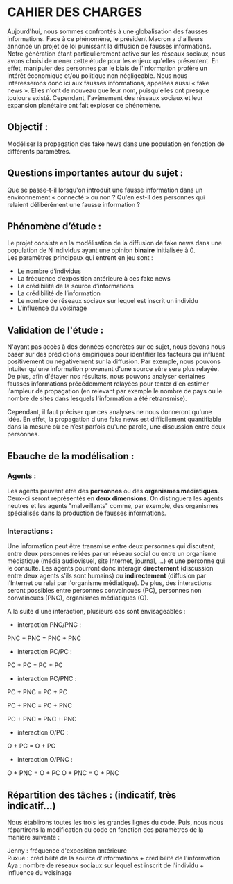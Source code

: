 # CAHIER DES CHARGES


Aujourd'hui, nous sommes confrontés à une globalisation des fausses informations. Face à ce phénomène, le président Macron a d'ailleurs annoncé un projet de loi punissant la diffusion de fausses informations. Notre génération étant particulièrement active sur les réseaux sociaux, nous avons choisi de mener cette étude pour les enjeux qu'elles présentent.  En effet, manipuler des personnes par le biais de l'information profère un intérêt économique et/ou politique non négligeable.
Nous nous intéresserons donc ici aux fausses informations, appelées aussi « fake news ». Elles n'ont de nouveau que leur nom, puisqu'elles ont presque toujours existé. Cependant, l'avènement des réseaux sociaux et leur expansion planétaire ont fait exploser ce phénomène.

## Objectif :

Modéliser la propagation des fake news dans une population en fonction de différents paramètres.
	
## Questions importantes autour du sujet :

Que se passe-t-il lorsqu'on introduit une fausse information dans un environnement « connecté » ou non ?
Qu'en est-il des personnes qui relaient délibérément une fausse information ?

## Phénomène d’étude :

Le projet consiste en la modélisation de la diffusion de fake news dans une population de N individus ayant une opinion **binaire** initialisée à 0.  
Les paramètres principaux qui entrent en jeu sont :
- Le nombre d’individus
- La fréquence d’exposition antérieure à ces fake news
- La crédibilité de la source d’informations
- La crédibilité de l’information
- Le nombre de réseaux sociaux sur lequel est inscrit un individu
- L'influence du voisinage

## Validation de l'étude :

N'ayant pas accès à des données concrètes sur ce sujet, nous devons nous baser sur des prédictions empiriques pour identifier les facteurs qui influent positivement ou négativement sur la diffusion. Par exemple, nous pouvons intuiter qu'une information provenant d'une source sûre sera plus relayée. De plus, afin d'étayer nos résultats, nous pouvons analyser certaines fausses informations précédemment relayées pour tenter d'en estimer l'ampleur de propagation (en relevant par exemple le nombre de pays ou le nombre de sites dans lesquels l'information a été retransmise).

Cependant, il faut préciser que ces analyses ne nous donneront qu'une idée. En effet, la propagation d'une fake news est difficilement quantifiable dans la mesure où ce n’est parfois qu'une parole, une discussion entre deux personnes.


## Ebauche de la modélisation :

### Agents :
Les agents peuvent être des **personnes** ou des **organismes médiatiques**. Ceux-ci seront représentés en **deux dimensions**. On distinguera les agents neutres et les agents "malveillants" comme, par exemple, des organismes spécialisés dans la production de fausses informations.

### Interactions :
Une information peut être transmise entre deux personnes qui discutent, entre deux personnes reliées par un réseau social ou entre un organisme médiatique (média audiovisuel, site Internet, journal, …) et une personne qui le consulte. Les agents pourront donc interagir **directement** (discussion entre deux agents s'ils sont humains) ou **indirectement** (diffusion par l'Internet ou relai par l'organisme médiatique). De plus, des interactions seront possibles entre personnes convaincues (PC), personnes non convaincues (PNC), organismes médiatiques (O).

A la suite d'une interaction, plusieurs cas sont envisageables :
- interaction PNC/PNC :

PNC + PNC 	= PNC + PNC
- interaction PC/PC :

PC + PC 	= PC + PC
- interaction PC/PNC :

PC + PNC 	= PC + PC

PC + PNC 	= PC + PNC

PC + PNC 	= PNC + PNC
- interaction O/PC :

O + PC 		= O + PC
- interaction O/PNC :

O + PNC 	= O + PC
O + PNC 	= O + PNC

## Répartition des tâches : (indicatif, très indicatif…)

Nous établirons toutes les trois les grandes lignes du code. Puis, nous nous répartirons la modification du code en fonction des paramètres de la manière suivante :
        
Jenny : fréquence d'exposition antérieure  
Ruxue : crédibilité de la source d'informations + crédibilité de l'information  
Aya : nombre de réseaux sociaux sur lequel est inscrit de l'individu + influence du voisinage

